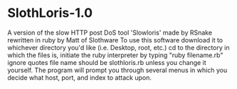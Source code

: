 SlothLoris-1.0
==============
A version of the slow HTTP post DoS tool 'Slowloris' made by RSnake rewritten in ruby by Matt of Slothware
To use this software download it to whichever directory you'd like (i.e. Desktop, root, etc.) cd to the directory in which the files is, initiate the ruby interpreter by typing "ruby filename.rb" ignore quotes file name should be slothloris.rb unless you change it yourself. The program will prompt you through several menus in which you decide what host, port, and index to attack upon.
